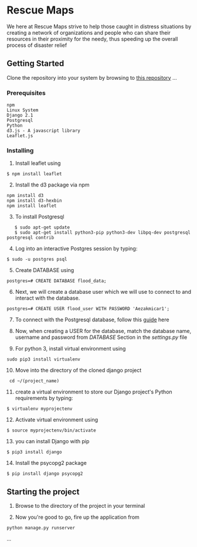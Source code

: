 # Rescue Maps
We here at Rescue Maps strive to help those caught in distress situations by creating a network of organizations and people who can share their resources in their proximity for the needy, thus speeding up the overall process of disaster relief


## Getting Started
Clone the repository into your system by browsing to [this repository](https://www.github.com/deveshd2k/weather-1)
...

### Prerequisites
```
npm
Linux System
Django 2.1
Postgresql
Python
d3.js - A javascript library
Leaflet.js
```


### Installing

1. Install leaflet using
```
$ npm install leaflet
```


2. Install the d3 package via npm
```
npm install d3
npm install d3-hexbin
npm install leaflet
```


3. To install Postgresql
```
   $ sudo apt-get update
   $ sudo apt-get install python3-pip python3-dev libpq-dev postgresql postgresql contrib
```


4. Log into an interactive Postgres session by typing:
```
$ sudo -u postgres psql
```


5. Create DATABASE using
```
postgres=# CREATE DATABASE flood_data;
```


6. Next, we will create a database user which we will use to connect to and interact with the database.
```
postgres=# CREATE USER flood_user WITH PASSWORD 'Aezakmicar1';
```


7. To connect with the Postgresql database, follow this [guide](https://www.digitalocean.com/community/tutorials/how-to-use-postgresql-with-your-django-application-on-ubuntu-14-04) here


8. Now, when creating a USER for the database, match the database name, username and password from *DATABASE* Section in the *settings.py* file


9. For python 3, install virtual environment using
```
sudo pip3 install virtualenv
```


10. Move into the directory of the cloned django project

```
 cd ~/(project_name)
```


11. create a virtual environment to store our Django project's Python requirements by typing:
```
$ virtualenv myprojectenv
```


12. Activate virtual environment using
```
$ source myprojectenv/bin/activate
```


13. you can install Django with pip
```
$ pip3 install django
```


14. Install the psycopg2 package
```
$ pip install django psycopg2
```


## Starting the project

1. Browse to the directory of the project in your terminal


2. Now you're good to go, fire up the application from
```
python manage.py runserver
```

...


